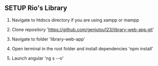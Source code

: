 ## SETUP Rio's Library

1. Navigate to htdocs directory if you are using xampp or mampp

2. Clone repository 'https://github.com/genjutsu123/library-web-app.git' 

3. Navigate to folder 'library-web-app'

4. Open terminal in the root folder and install dependencies 'npm install'

5. Launch angular 'ng s --o'



